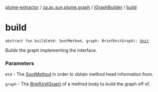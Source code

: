 [plume-extractor](../../index.md) / [za.ac.sun.plume.graph](../index.md) / [IGraphBuilder](index.md) / [build](./build.md)

# build

`abstract fun build(mtd: SootMethod, graph: BriefUnitGraph): `[`Unit`](https://kotlinlang.org/api/latest/jvm/stdlib/kotlin/-unit/index.html)

Builds the graph implementing the interface.

### Parameters

`mtd` - The [SootMethod](#) in order to obtain method head information from.

`graph` - The [BriefUnitGraph](#) of a method body to build the graph off of.